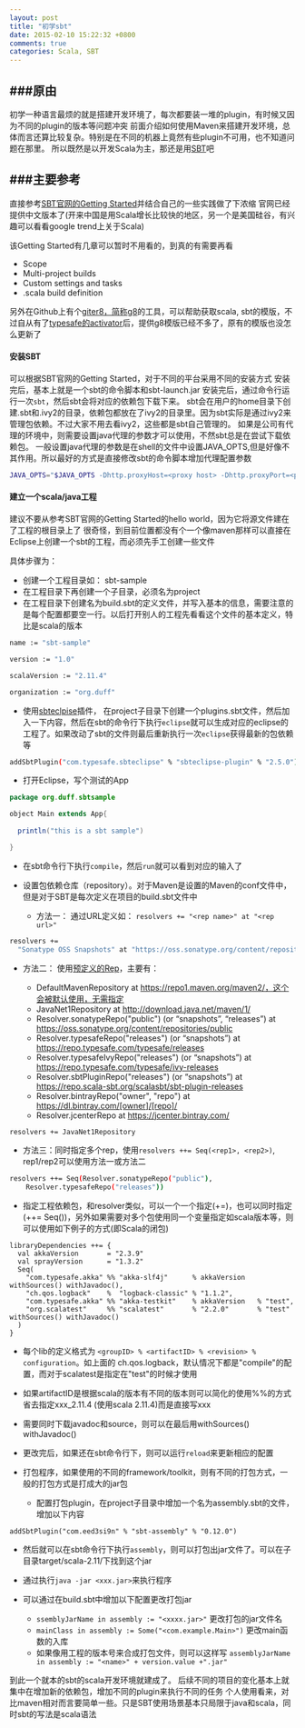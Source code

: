```yaml
---
layout: post
title: "初学sbt"
date: 2015-02-10 15:22:32 +0800
comments: true
categories: Scala, SBT
---
```


###原由
---
初学一种语言最烦的就是搭建开发环境了，每次都要装一堆的plugin，有时候又因为不同的plugin的版本等问题冲突
前面介绍如何使用Maven来搭建开发环境，总体而言还算比较复杂。特别是在不同的机器上竟然有些plugin不可用，也不知道问题在那里。
所以既然是以开发Scala为主，那还是用[SBT](http://scala-sbt.org)吧


###主要参考
---
直接参考[SBT官网的Getting Started](http://www.scala-sbt.org/0.13/tutorial/index.html)并结合自己的一些实践做了下浓缩
官网已经提供中文版本了(开来中国是用Scala增长比较快的地区，另一个是美国硅谷，有兴趣可以看看google trend上关于Scala)

该Getting Started有几章可以暂时不用看的，到真的有需要再看
- Scope
- Multi-project builds
- Custom settings and tasks
- .scala build definition

另外在Github上有个[giter8，简称g8](https://github.com/n8han/giter8)的工具，可以帮助获取scala, sbt的模版，不过自从有了[typesafe的activator](http://typesafe.com/get-started)后，提供g8模版已经不多了，原有的模版也没怎么更新了

#### 安装SBT
可以根据SBT官网的Getting Started，对于不同的平台采用不同的安装方式
安装完后，基本上就是一个sbt的命令脚本和sbt-launch.jar
安装完后，通过命令行运行一次`sbt`，然后sbt会将对应的依赖包下载下来。
sbt会在用户的home目录下创建.sbt和.ivy2的目录，依赖包都放在了ivy2的目录里。因为sbt实际是通过ivy2来管理包依赖。不过大家不用去看ivy2，这些都是sbt自己管理的。
如果是公司有代理的环境中，则需要设置java代理的参数才可以使用，不然sbt总是在尝试下载依赖包。
一般设置java代理的参数是在shell的文件中设置JAVA_OPTS,但是好像不其作用。所以最好的方式是直接修改sbt的命令脚本增加代理配置参数

``` sh
JAVA_OPTS="$JAVA_OPTS -Dhttp.proxyHost=<proxy host> -Dhttp.proxyPort=<proxy port> -Dhttps.proxyHost=<proxy host> -Dhttps.proxyPort=<proxy port>"
```

#### 建立一个scala/java工程
建议不要从参考SBT官网的Getting Started的hello world，因为它将源文件建在了工程的根目录上了
很奇怪，到目前位置都没有个一个像maven那样可以直接在Eclipse上创建一个sbt的工程，而必须先手工创建一些文件

具体步骤为：

- 创建一个工程目录如： sbt-sample
- 在工程目录下再创建一个子目录，必须名为project
- 在工程目录下创建名为build.sbt的定义文件，并写入基本的信息，需要注意的是每个配置都要空一行。以后打开别人的工程先看看这个文件的基本定义，特比是scala的版本

``` sh
name := "sbt-sample"

version := "1.0"

scalaVersion := "2.11.4"

organization := "org.duff"
```
- 使用[sbteclpise](https://github.com/typesafehub/sbteclipse)插件， 在project子目录下创建一个plugins.sbt文件，然后加入一下内容，然后在sbt的命令行下执行`eclipse`就可以生成对应的eclipse的工程了。如果改动了sbt的文件则最后重新执行一次`eclipse`获得最新的包依赖等

``` sh
addSbtPlugin("com.typesafe.sbteclipse" % "sbteclipse-plugin" % "2.5.0")
```

- 打开Eclipse，写个测试的App

``` java
package org.duff.sbtsample

object Main extends App{
  
  println("this is a sbt sample")

}

```

- 在sbt命令行下执行`compile`，然后`run`就可以看到对应的输入了

- 设置包依赖仓库（repository）。对于Maven是设置的Maven的conf文件中，但是对于SBT是每次定义在项目的build.sbt文件中
     
   - 方法一： 通过URL定义如： `resolvers += "<rep name>" at "<rep url>"`

``` sh
resolvers += 
  "Sonatype OSS Snapshots" at "https://oss.sonatype.org/content/repositories/snapshots"
```

   - 方法二： 使用[预定义的Rep](http://www.scala-sbt.org/0.13/docs/Resolvers.html)，主要有：
   
       - DefaultMavenRepository at  https://repo1.maven.org/maven2/，这个会被默认使用，无需指定
       - JavaNet1Repository  at http://download.java.net/maven/1/
       - Resolver.sonatypeRepo("public") (or “snapshots”, “releases”) at https://oss.sonatype.org/content/repositories/public
       - Resolver.typesafeRepo("releases") (or “snapshots”) at https://repo.typesafe.com/typesafe/releases
       - Resolver.typesafeIvyRepo("releases") (or “snapshots”) at https://repo.typesafe.com/typesafe/ivy-releases
       - Resolver.sbtPluginRepo("releases") (or “snapshots”) at https://repo.scala-sbt.org/scalasbt/sbt-plugin-releases
       - Resolver.bintrayRepo("owner", "repo") at https://dl.bintray.com/[owner]/[repo]/
       - Resolver.jcenterRepo at https://jcenter.bintray.com/

``` sh
resolvers += JavaNet1Repository
```

   - 方法三：同时指定多个rep，使用`resolvers ++= Seq(<rep1>, <rep2>)`, rep1/rep2可以使用方法一或方法二

``` sh
resolvers ++= Seq(Resolver.sonatypeRepo("public"),
    Resolver.typesafeRepo("releases"))
```

- 指定工程依赖包，和resolver类似，可以一个一个指定(+=)，也可以同时指定(++= Seq())，另外如果需要对多个包使用同一个变量指定如scala版本等，则可以使用如下例子的方式(即Scala的闭包)

```
libraryDependencies ++= {
  val akkaVersion       = "2.3.9"
  val sprayVersion      = "1.3.2"
  Seq(
    "com.typesafe.akka" %% "akka-slf4j"      % akkaVersion withSources() withJavadoc(),
    "ch.qos.logback"    %  "logback-classic" % "1.1.2",
    "com.typesafe.akka" %% "akka-testkit"    % akkaVersion   % "test",
    "org.scalatest"     %% "scalatest"       % "2.2.0"       % "test" withSources() withJavadoc()
  )
}
```
   - 每个lib的定义格式为 `<groupID> % <artifactID> % <revision> % configuration`。如上面的 ch.qos.logback，默认情况下都是"compile"的配置，而对于scalatest是指定在"test"的时候才使用
   - 如果artifactID是根据scala的版本有不同的版本则可以简化的使用%%的方式省去指定xxx_2.11.4 (使用scala 2.11.4)而是直接写xxx
   - 需要同时下载javadoc和source，则可以在最后用withSources() withJavadoc()

- 更改完后，如果还在sbt命令行下，则可以运行`reload`来更新相应的配置

- 打包程序，如果使用的不同的framework/toolkit，则有不同的打包方式，一般的打包方式是打成大的jar包

   - 配置打包plugin，在project子目录中增加一个名为assembly.sbt的文件，增加以下内容

```
addSbtPlugin("com.eed3si9n" % "sbt-assembly" % "0.12.0")
```
   - 然后就可以在sbt命令行下执行`assembly`，则可以打包出jar文件了。可以在子目录target/scala-2.11/下找到这个jar
   - 通过执行`java -jar <xxx.jar>`来执行程序
   - 可以通过在build.sbt中增加以下配置更改打包jar

       - `ssemblyJarName in assembly := "<xxxx.jar>"` 更改打包的jar文件名
       - `mainClass in assembly := Some("<com.example.Main>")` 更改main函数的入库
       - 如果像用工程的版本号来合成打包文件，则可以这样写 `assemblyJarName in assembly := "<name>" + version.value +".jar"`


到此一个就本的sbt的scala开发环境就建成了。
后续不同的项目的变化基本上就集中在增加新的依赖包，增加不同的plugin来执行不同的任务
个人使用看来，对比maven相对而言要简单一些。只是SBT使用场景基本只局限于java和scala，同时sbt的写法是scala语法



